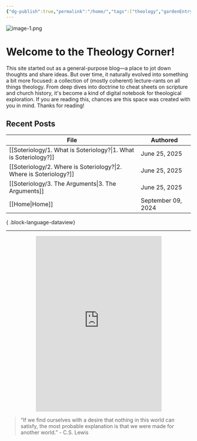 ```yaml
---
{"dg-publish":true,"permalink":"/home/","tags":["theology","gardenEntry"],"noteIcon":""}
---
```


![image-1.png](/img/user/image-1.png)
# Welcome to the Theology Corner!
This site started out as a general-purpose blog—a place to jot down thoughts and share ideas. But over time, it naturally evolved into something a bit more focused: a collection of (mostly coherent) lecture-rants on all things theology. From deep dives into doctrine to cheat sheets on scripture and church history, it's become a kind of digital notebook for theological exploration. If you are reading this, chances are this space was created with you in mind. Thanks for reading!
## Recent Posts
| File                                                                  | Authored           |
| --------------------------------------------------------------------- | ------------------ |
| [[Soteriology/1. What is Soteriology?\|1. What is Soteriology?]]   | June 25, 2025      |
| [[Soteriology/2. Where is Soteriology?\|2. Where is Soteriology?]] | June 25, 2025      |
| [[Soteriology/3. The Arguments\|3. The Arguments]]                 | June 25, 2025      |
| [[Home\|Home]]                                                     | September 09, 2024 |

{ .block-language-dataview}

---

<div style="display: flex; justify-content: center;">
  <iframe src="https://i.giphy.com/media/v1.Y2lkPTc5MGI3NjExaWRla25sNDhkNW00MXNyeTgzY3Z1NnlqdmszZjVsYTc4amRrdWtiZyZlcD12MV9pbnRlcm5hbF9naWZfYnlfaWQmY3Q9Zw/ayBZf3xVtT74Q/giphy.gif" 
          width="343" height="480" frameBorder="0" allowFullScreen></iframe>
</div>

> “If we find ourselves with a desire that nothing in this world can satisfy, the most probable explanation is that we were made for another world.” - C.S. Lewis